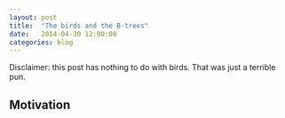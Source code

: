 ```yaml
---
layout: post
title:  "The birds and the B-trees"
date:   2014-04-30 12:00:00
categories: blog
---
```


Disclaimer: this post has nothing to do with birds. That was just a terrible pun.

## Motivation